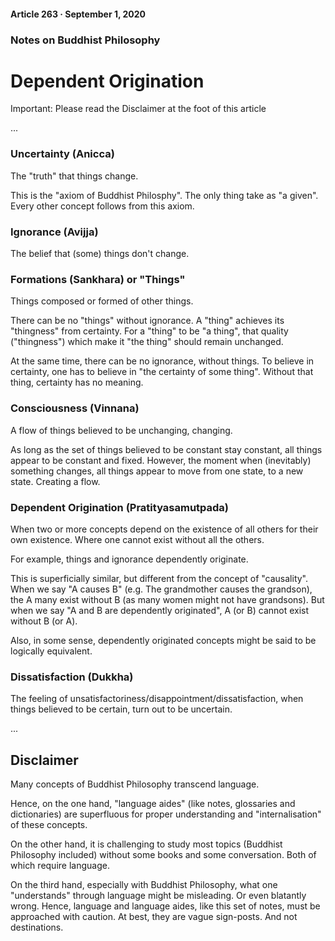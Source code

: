 #### Article 263 · September 1, 2020

### Notes on Buddhist Philosophy

# Dependent Origination

Important: Please read the Disclaimer at the foot of this article

...

### Uncertainty (Anicca)

The "truth" that things change.

This is the "axiom of Buddhist Philosphy". The only thing take as "a given". Every other concept follows from this axiom.

### Ignorance (Avijja)

The belief that (some) things don't change.

### Formations (Sankhara) or "Things"

Things composed or formed of other things.

There can be no "things" without ignorance. A "thing" achieves its "thingness" from certainty. For a "thing" to be "a thing", that quality ("thingness") which make it "the thing" should remain unchanged.

At the same time, there can be no ignorance, without things. To believe in certainty, one has to believe in "the certainty of some thing". Without that thing, certainty has no meaning.

### Consciousness (Vinnana)

A flow of things believed to be unchanging, changing.

As long as the set of things believed to be constant stay constant, all things appear to be constant and fixed. However, the moment when (inevitably) something changes, all things appear to move from one state, to a new state. Creating a flow.

### Dependent Origination (Pratityasamutpada)

When two or more concepts depend on the existence of all others for their own existence. Where one cannot exist without all the others.

For example, things and ignorance dependently originate.

This is superficially similar, but different from the concept of "causality". When we say "A causes B" (e.g. The grandmother causes the grandson), the A many exist without B (as many women might not have grandsons). But when we say "A and B are dependently originated", A (or B) cannot exist without B (or A).

Also, in some sense, dependently originated concepts might be said to be logically equivalent.

### Dissatisfaction (Dukkha)

The feeling of unsatisfactoriness/disappointment/dissatisfaction, when things believed to be certain, turn out to be uncertain.

...

## Disclaimer

Many concepts of Buddhist Philosophy transcend language.

Hence, on the one hand, "language aides" (like notes, glossaries and dictionaries) are superfluous for proper understanding and "internalisation" of these concepts.

On the other hand, it is challenging to study most topics (Buddhist Philosophy included) without some books and some conversation. Both of which require language.

On the third hand, especially with Buddhist Philosophy, what one "understands" through language might be misleading. Or even blatantly wrong. Hence, language and language aides, like this set of notes, must be approached with caution. At best, they are vague sign-posts. And not destinations.